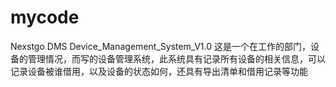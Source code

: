 # mycode
Nexstgo DMS
Device_Management_System_V1.0 这是一个在工作的部门，设备的管理情况，而写的设备管理系统，此系统具有记录所有设备的相关信息，可以记录设备被谁借用，以及设备的状态如何，还具有导出清单和借用记录等功能
